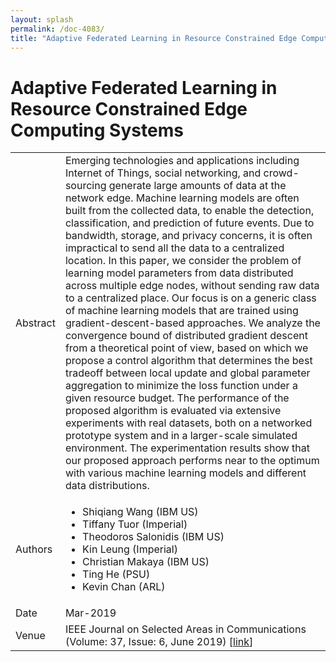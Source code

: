 ```yaml
---
layout: splash
permalink: /doc-4083/
title: "Adaptive Federated Learning in Resource Constrained Edge Computing Systems"
---
```


# Adaptive Federated Learning in Resource Constrained Edge Computing Systems

<table>
    <tbody>
    <tr>
        <td>Abstract</td>
        <td>Emerging technologies and applications including Internet of Things, social networking, and crowd-sourcing generate large amounts of data at the network edge. Machine learning models are often built from the collected data, to enable the detection, classification, and prediction of future events. Due to bandwidth, storage, and privacy concerns, it is often impractical to send all the data to a centralized location. In this paper, we consider the problem of learning model parameters from data distributed across multiple edge nodes, without sending raw data to a centralized place. Our focus is on a generic class of machine learning models that are trained using gradient-descent-based approaches. We analyze the convergence bound of distributed gradient descent from a theoretical point of view, based on which we propose a control algorithm that determines the best tradeoff between local update and global parameter aggregation to minimize the loss function under a given resource budget. The performance of the proposed algorithm is evaluated via extensive experiments with real datasets, both on a networked prototype system and in a larger-scale simulated environment. The experimentation results show that our proposed approach performs near to the optimum with various machine learning models and different data distributions.</td>
    </tr>
    <tr>
        <td>Authors</td>
        <td>
            <ul>
                <li>Shiqiang Wang (IBM US)</li>
                <li>Tiffany Tuor (Imperial)</li>
                <li>Theodoros Salonidis (IBM US)</li>
                <li>Kin Leung (Imperial)</li>
                <li>Christian Makaya (IBM US)</li>
                <li>Ting He (PSU)</li>
                <li>Kevin Chan (ARL)</li>
            </ul>
        </td>
    </tr>
    <tr>
        <td>Date</td>
        <td>Mar-2019</td>
    </tr>
    <tr>
        <td>Venue</td>
        <td>IEEE Journal on Selected Areas in Communications (Volume: 37, Issue: 6, June 2019) [<a href="https://ieeexplore.ieee.org/document/8664630">link</a>]</td>
    </tr>
    </tbody>
</table>
